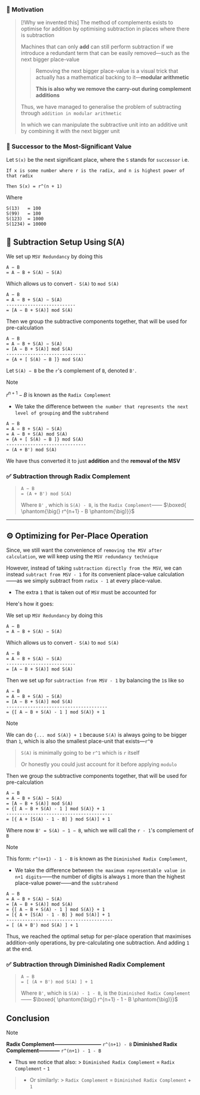 
### 🧠 Motivation

> [!Why we invented this]
> The method of complements exists to optimise for addition by optimising subtraction in places where there is subtraction
> 
> Machines that can only **add** can still perform subtraction if we introduce a redundant term that can be easily removed—such as the next bigger place-value
> > Removing the next bigger place-value is a visual trick that actually has a mathematical backing to it—**modular arithmetic**
> > 
> > **This is also why we remove the carry-out during complement additions**
> 
> Thus, we have managed to generalise the problem of subtracting through `addition in modular arithmetic`
>
> In which we can manipulate the subtractive unit into an additive unit by combining it with the next bigger unit


### 🔧 Successor to the Most-Significant Value


Let `S(x)` be the next significant place,  where the `S` stands for `successor` 
i.e. 
```plaintext
If x is some number where r is the radix, and n is highest power of that radix

Then S(x) = r^(n + 1)
```

Where

```plaintext
S(13)   = 100  
S(99)   = 100  
S(123)  = 1000  
S(1234) = 10000  
```

## 🧮 Subtraction Setup Using S(A)

We set up `MSV Redundancy` by doing this

```plaintext
A − B  
= A − B + S(A) − S(A)  
```

Which allows us to convert `- S(A)` to `mod S(A)`

```plaintext
A − B  
= A − B + S(A) − S(A) 
--------------------------
= [A − B + S(A)] mod S(A)  
```

Then we group the subtractive components together, that will be used for pre-calculation

```plaintext
A − B  
= A − B + S(A) − S(A)  
= [A − B + S(A)] mod S(A)
------------------------------
= {A + [ S(A) − B ]} mod S(A)  
```

Let `S(A) − B` be the `r`'s complement of `B`, denoted `B'`.

> [!Note]
> $r^{n+1} - B$ is known as the `Radix Complement`
> - We take the difference between `the number that represents the next level of grouping` and the `subtrahend` 

```plaintext
A − B  
= A − B + S(A) − S(A)  
= A − B + S(A) mod S(A)
= {A + [ S(A) − B ]} mod S(A)  
------------------------------
= (A + B') mod S(A)  
```

We have thus converted it to just **addition** and the **removal of the MSV**

### ✅ Subtraction through Radix Complement

> ```plaintext
> A − B  
> = (A + B') mod S(A)
> ```
> Where `B'` , which is `S(A) - B`, is the `Radix Complement`—— $\boxed{ \phantom{\big(} r^{n+1} - B \phantom{\big)}}$


---

## ⚙️ Optimizing for Per-Place Operation

Since, we still want the convenience of `removing the MSV after calculation`, we will keep using the `MSV redundancy technique`

However, instead of taking `subtraction directly from the MSV`,  we can instead `subtract from MSV - 1` for its convenient place-value calculation——as we simply subtract from `radix - 1` at every place-value. 

- The extra `1` that is taken out of `MSV` must be accounted for

Here's how it goes:

We set up `MSV Redundancy` by doing this

```plaintext
A − B  
= A − B + S(A) − S(A) 
```

Which allows us to convert `- S(A)` to `mod S(A)`

```plaintext
A − B  
= A − B + S(A) − S(A) 
--------------------------
= [A − B + S(A)] mod S(A)  
```

Then we set up for `subtraction from MSV - 1` by balancing the `1`s like so

```plaintext
A − B  
= A − B + S(A) − S(A) 
= [A − B + S(A)] mod S(A)
--------------------------------------
= {[ A − B + S(A) - 1 ] mod S(A)} + 1
```

> [!Note]
> We can do `{... mod S(A)} + 1` because `S(A)` is always going to be bigger than `1`, which is also the smallest place-unit that exists—`r^0`
> 
> >`S(A)` is minimally going to be `r^1` which is `r` itself
> >
> > Or honestly you could just account for it before applying `modulo` 

Then we group the subtractive components together, that will be used for pre-calculation

```plaintext
A − B  
= A − B + S(A) − S(A) 
= [A − B + S(A)] mod S(A)  
= {[ A − B + S(A) - 1 ] mod S(A)} + 1
----------------------------------------
= [{ A + [S(A) - 1 - B] } mod S(A)] + 1
```

Where now `B' = S(A) − 1 − B`, which we will call the `r - 1`'s complement of `B`

> [!Note]
> This form:  `r^(n+1) - 1 - B` is known as the `Diminished Radix Complement`, 
> - We take the difference between `the maximum representable value in n+1 digits`——the number of digits is always `1` more than the highest place-value power——and the `subtrahend` 

```plaintext
A − B  
= A − B + S(A) − S(A) 
= [A − B + S(A)] mod S(A)  
= {[ A − B + S(A) - 1 ] mod S(A)} + 1
= [{ A + [S(A) - 1 - B] } mod S(A)] + 1
----------------------------------------
= [ (A + B') mod S(A) ] + 1
```

Thus, we reached the optimal setup for per-place operation that maximises addition-only operations, by pre-calculating one subtraction. And adding `1` at the end.

### ✅ Subtraction through Diminished Radix Complement
> ```plaintext
> A − B  
> = [ (A + B') mod S(A) ] + 1
> ```
> Where `B'`, which is `S(A) - 1 - B`, is the `Diminished Radix Complement`—— $\boxed{ \phantom{\big(} r^{n+1} - 1 - B \phantom{\big)}}$

## Conclusion

> [!NOTE]
> **Radix Complement—————————** `r^(n+1) - B`
> **Diminished Radix Complement————** `r^(n+1) - 1 - B`
> 
> - Thus we notice that also: 
	> `Diminished Radix Complement` = `Radix Complement` - `1`


> - Or similarly: 
	> `Radix Complement` = `Diminished Radix Complement` + `1`